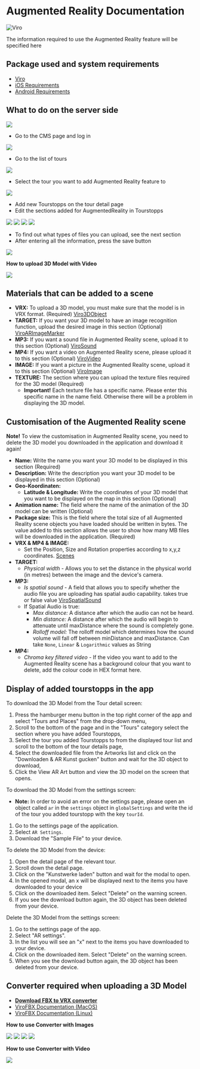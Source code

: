 # Augmented Reality Documentation

![Viro](https://raw.githubusercontent.com/ViroCommunity/virocommunity.github.io/main/viro_community_logo.png)

The information required to use the Augmented Reality feature will be specified here

## Package used and system requirements

- [Viro](https://viro-community.readme.io)
- [iOS Requirements](https://developer.apple.com/library/archive/documentation/DeviceInformation/Reference/iOSDeviceCompatibility/DeviceCompatibilityMatrix/DeviceCompatibilityMatrix.html)
- [Android Requirements](https://developers.google.com/ar/devices)

## What to do on the server side

![](./assets/ModelUpload/ModelUpload0.png)

- Go to the CMS page and log in

![](./assets/ModelUpload/ModelUpload1.png)

- Go to the list of tours

![](./assets/ModelUpload/ModelUpload2.png)

- Select the tour you want to add Augmented Reality feature to

![](./assets/ModelUpload/ModelUpload3.png)

- Add new Tourstopps on the tour detail page
- Edit the sections added for AugmentedReality in Tourstopps

![](./assets/ModelUpload/ModelUpload4.png)
![](./assets/ModelUpload/ModelUpload5.png)
![](./assets/ModelUpload/ModelUpload6.png)
![](./assets/ModelUpload/ModelUpload7.png)

- To find out what types of files you can upload, see the next section
- After entering all the information, press the save button

![](./assets/ModelUpload/ModelUpload8.png)

**How to upload 3D Model with Video**

[![](./assets/ModelUpload/thumb.png)](https://www.youtube.com/watch?v=0i_jmbDfhes)


## Materials that can be added to a scene

- **VRX:** To upload a 3D model, you must make sure that the model is in VRX format. (Required) [Viro3DObject](https://viro-community.readme.io/docs/viro3dobject)
- **TARGET:** If you want your 3D model to have an image recognition function, upload the desired image in this section (Optional) [ViroARImageMarker](https://viro-community.readme.io/docs/viroarimagemarker)
- **MP3:** If you want a sound file in Augmented Reality scene, upload it to this section (Optional) [ViroSound](https://viro-community.readme.io/docs/virosound)
- **MP4:** If you want a video on Augmented Reality scene, please upload it to this section (Optional) [ViroVideo](https://viro-community.readme.io/docs/virovideo)
- **IMAGE:** If you want a picture in the Augmented Reality scene, upload it to this section (Optional) [ViroImage](https://viro-community.readme.io/docs/viroimage)
- **TEXTURE:** The section where you can upload the texture files required for the 3D model (Required)
  - **Important!** Each texture file has a specific name. Please enter this specific name in the name field. Otherwise there will be a problem in displaying the 3D model.

## Customisation of the Augmented Reality scene

**Note!** To view the customisation in Augmented Reality scene, you need to delete the 3D model you downloaded in the application and download it again!

- **Name:** Write the name you want your 3D model to be displayed in this section (Required)
- **Description:** Write the description you want your 3D model to be displayed in this section (Optional)
- **Geo-Koordinaten:**
  - **Latitude & Longitude:** Write the coordinates of your 3D model that you want to be displayed on the map in this section (Optional)
- **Animation name:** The field where the name of the animation of the 3D model can be written (Optional)
- **Package size:** This is the field where the total size of all Augmented Reality scene objects you have loaded should be written in bytes. The value added to this section allows the user to show how many MB files will be downloaded in the application. (Required)
- **VRX & MP4 & IMAGE:**
  - Set the Position, Size and Rotation properties according to x,y,z coordinates. [Scenes](https://viro-community.readme.io/docs/scenes)
- **TARGET:**
  - _Physical width_ - Allows you to set the distance in the physical world (in metres) between the image and the device's camera.
- **MP3:**
  - _Is spatial sound_ - A field that allows you to specify whether the audio file you are uploading has spatial audio capability. takes true or false value [ViroSpatialSound](https://viro-community.readme.io/docs/virospatialsound#onfinish)
  - If Spatial Audio is true:
    - _Max distance:_ A distance after which the audio can not be heard.
    - _Min distance:_ A distance after which the audio will begin to attenuate until maxDistance where the sound is completely gone.
    - _Rolloff model:_ The rolloff model which determines how the sound volume will fall off between minDistance and maxDistance. Can take `None`, `Linear` & `Logarithmic` values as String
- **MP4:**
  - _Chroma key filtered video_ - If the video you want to add to the Augmented Reality scene has a background colour that you want to delete, add the colour code in HEX format here.

## Display of added tourstopps in the app

To download the 3D Model from the Tour detail screen:

1. Press the hamburger menu button in the top right corner of the app and select "Tours and Places" from the drop-down menu,
2. Scroll to the bottom of the page and in the "Tours" category select the section where you have added Tourstopps,
3. Select the tour you added Tourstopps to from the displayed tour list and scroll to the bottom of the tour details page,
4. Select the downloaded file from the Artworks list and click on the "Downloaden & AR Kunst gucken" button and wait for the 3D object to download,
5. Click the View AR Art button and view the 3D model on the screen that opens.

To download the 3D Model from the settings screen:

- **Note:** In order to avoid an error on the settings page, please open an object called `ar` in the `settings` object in `globalSettings` and write the id of the tour you added tourstopp with the key `tourId`.

1. Go to the settings page of the application.
2. Select `AR Settings`.
3. Download the "Sample File" to your device.

To delete the 3D Model from the device:

1. Open the detail page of the relevant tour.
2. Scroll down the detail page.
3. Click on the "Kunstwerke laden" button and wait for the modal to open.
4. In the opened modal, an x will be displayed next to the items you have downloaded to your device
5. Click on the downloaded item. Select "Delete" on the warning screen.
6. If you see the download button again, the 3D object has been deleted from your device.

Delete the 3D Model from the settings screen:

1. Go to the settings page of the app.
2. Select "AR settings".
3. In the list you will see an "x" next to the items you have downloaded to your device.
4. Click on the downloaded item. Select "Delete" on the warning screen.
5. When you see the download button again, the 3D object has been deleted from your device.

## Converter required when uploading a 3D Model

- [**Download FBX to VRX converter**](https://fileserver.smart-village.app/development/augmented-reality/VRX_Converter/bin/ViroFBX)
- [ViroFBX Documentation (MacOS)](https://github.com/ViroCommunity/ViroFBX)
- [ViroFBX Documentation (Linux)](https://github.com/ViroCommunity/ViroFBX/tree/linux-support)

**How to use Converter with Images**

![](./assets/VRXConverter/VRXConverter1.png)
![](./assets/VRXConverter/VRXConverter2.png)
![](./assets/VRXConverter/VRXConverter3.png)
![](./assets/VRXConverter/VRXConverter4.png)

**How to use Converter with Video**


[![](./assets/VRXConverter/thumb.png)](https://www.youtube.com/watch?v=VANrglRc5v4)
